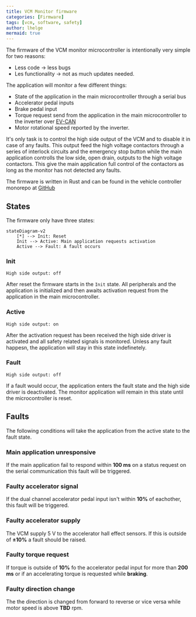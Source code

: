 ```yaml
---
title: VCM Monitor firmware
categories: [Firmware]
tags: [vcm, software, safety]
author: lhelge
mermaid: true
---
```


The firmware of the VCM monitor microcontroller is intentionally very simple for two reasons:
- Less code -> less bugs
- Les functionality -> not as much updates needed.

The application will monitor a few different things:
- State of the application in the main microcontroller through a serial bus
- Accelerator pedal inputs
- Brake pedal input
- Torque request send from the application in the main microcontroller to the inverter over [EV-CAN](/posts/nissan_leaf_ev-can)
- Motor rotational speed reported by the inverter.

It's only task is to control the high side output of the VCM and to disable it in case of any faults. This output feed the high voltage contactors through a series of interlock circuits and the emergency stop button while the main application controlls the low side, open drain, outputs to the high voltage contactors. This give the main application full control of the contactors as long as the monitor has not detected any faults.

The firmware is written in Rust and can be found in the vehicle controller monorepo at [GitHub](https://github.com/aphid-ev/vehicle-controller/tree/main/firmware/monitor-app)

## States
The firmware only have three states:
```mermaid
stateDiagram-v2
    [*] --> Init: Reset
    Init --> Active: Main application requests activation
    Active --> Fault: A fault occurs
```
### Init
`High side output: off`

After reset the firmware starts in the `Init` state. All peripherals and the application is initialized and then awaits activation request from the application in the main microcontroller.

### Active
`High side output: on`

After the activation request has been received the high side driver is activated and all safety related signals is monitored. Unless any fault happesn, the application will stay in this state indefinetely.

### Fault
`High side output: off`

If a fault would occur, the application enters the fault state and the high side driver is deactivated. The monitor application will remain in this state until the microcontroller is reset.

## Faults
The following conditions will take the application from the active state to the fault state.

### Main application unresponsive
If the main application fail to respond within **100 ms** on a status request on the serial communication this fault will be triggered.

### Faulty accelerator signal
If the dual channel accelerator pedal input isn't within **10%** of eachother, this fault will be triggered.

### Faulty accelerator supply
The VCM supply 5 V to the accelerator hall effect sensors. If this is outside of **±10%** a fault should be raised.

### Faulty torque request
If torque is outside of **10%** fo the accelerator pedal input for more than **200 ms** or if an accelerating torque is requested while **braking**.

### Faulty direction change
The the direction is changed from forward to reverse or vice versa while motor speed is above **TBD** rpm.
